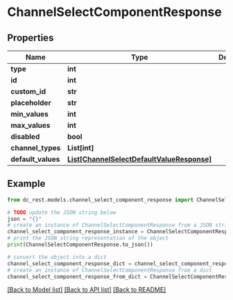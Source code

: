 # ChannelSelectComponentResponse


## Properties

Name | Type | Description | Notes
------------ | ------------- | ------------- | -------------
**type** | **int** |  | 
**id** | **int** |  | 
**custom_id** | **str** |  | 
**placeholder** | **str** |  | [optional] 
**min_values** | **int** |  | [optional] 
**max_values** | **int** |  | [optional] 
**disabled** | **bool** |  | [optional] 
**channel_types** | **List[int]** |  | [optional] 
**default_values** | [**List[ChannelSelectDefaultValueResponse]**](ChannelSelectDefaultValueResponse.md) |  | [optional] 

## Example

```python
from dc_rest.models.channel_select_component_response import ChannelSelectComponentResponse

# TODO update the JSON string below
json = "{}"
# create an instance of ChannelSelectComponentResponse from a JSON string
channel_select_component_response_instance = ChannelSelectComponentResponse.from_json(json)
# print the JSON string representation of the object
print(ChannelSelectComponentResponse.to_json())

# convert the object into a dict
channel_select_component_response_dict = channel_select_component_response_instance.to_dict()
# create an instance of ChannelSelectComponentResponse from a dict
channel_select_component_response_from_dict = ChannelSelectComponentResponse.from_dict(channel_select_component_response_dict)
```
[[Back to Model list]](../README.md#documentation-for-models) [[Back to API list]](../README.md#documentation-for-api-endpoints) [[Back to README]](../README.md)


